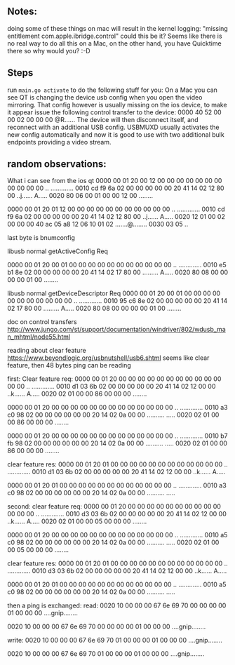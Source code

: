 

## Notes:
 doing some of these things on mac will result in the kernel logging:
 "missing entitlement com.apple.ibridge.control" could this be it?
 Seems like there is no real way to do all this on a Mac, on the other hand, you have
 Quicktime there so why would you? :-D

## Steps

run `main.go activate` to do the following stuff for you:
On a Mac you can see QT is changing the device usb config when you open the video mirroring.
That config however is usually missing on the ios device, to make it appear issue the following control transfer to the device:
0000     40 52 00 00 02 00 00 00                           @R......
The device will then disconnect itself, and reconnect with an additional USB config.
USBMUXD usually activates the new config automatically and now it is good to use with two additional bulk endpoints
providing a video stream.




## random observations:

What i can see from the ios qt
0000   00 01 20 00 12 00 00 00 00 00 00 00 00 00 00 00   .. .............
0010   cd f9 6a 02 00 00 00 00 00 20 41 14 02 12 80 00   ..j...... A.....
0020   80 06 00 01 00 00 12 00                           ........


0000   00 01 20 01 12 00 00 00 00 00 00 00 00 00 00 00   .. .............
0010   cd f9 6a 02 00 00 00 00 00 20 41 14 02 12 80 00   ..j...... A.....
0020   12 01 00 02 00 00 00 40 ac 05 a8 12 06 10 01 02   .......@........
0030   03 05                                             ..

last byte is bnumconfig


libusb normal getActiveConfig Req

0000   00 01 20 00 01 00 00 00 00 00 00 00 00 00 00 00   .. .............
0010   e5 b1 8e 02 00 00 00 00 00 20 41 14 02 17 80 00   ......... A.....
0020   80 08 00 00 00 00 01 00                           ........

libusb normal getDeviceDescriptor Req
0000   00 01 20 00 01 00 00 00 00 00 00 00 00 00 00 00   .. .............
0010   95 c6 8e 02 00 00 00 00 00 20 41 14 02 17 80 00   ......... A.....
0020   80 08 00 00 00 00 01 00                           ........

doc on control transfers
http://www.jungo.com/st/support/documentation/windriver/802/wdusb_man_mhtml/node55.html

reading about clear feature https://www.beyondlogic.org/usbnutshell/usb6.shtml
seems like clear feature, then 48 bytes ping can be reading

first:
Clear feature req:
0000   00 01 20 00 00 00 00 00 00 00 00 00 00 00 00 00   .. .............
0010   d1 03 6b 02 00 00 00 00 00 20 41 14 02 12 00 00   ..k...... A.....
0020   02 01 00 00 86 00 00 00                           ........

0000   00 01 20 00 00 00 00 00 00 00 00 00 00 00 00 00   .. .............
0010   a3 c0 98 02 00 00 00 00 00 00 20 14 02 0a 00 00   .......... .....
0020   02 01 00 00 86 00 00 00                           ........

0000   00 01 20 00 00 00 00 00 00 00 00 00 00 00 00 00   .. .............
0010   b7 fb 98 02 00 00 00 00 00 00 20 14 02 0a 00 00   .......... .....
0020   02 01 00 00 86 00 00 00                           ........



clear feature res:
0000   00 01 20 01 00 00 00 00 00 00 00 00 00 00 00 00   .. .............
0010   d1 03 6b 02 00 00 00 00 00 20 41 14 02 12 00 00   ..k...... A.....

0000   00 01 20 01 00 00 00 00 00 00 00 00 00 00 00 00   .. .............
0010   a3 c0 98 02 00 00 00 00 00 00 20 14 02 0a 00 00   .......... .....


second:
clear feature req:
0000   00 01 20 00 00 00 00 00 00 00 00 00 00 00 00 00   .. .............
0010   d3 03 6b 02 00 00 00 00 00 20 41 14 02 12 00 00   ..k...... A.....
0020   02 01 00 00 05 00 00 00                           ........

0000   00 01 20 00 00 00 00 00 00 00 00 00 00 00 00 00   .. .............
0010   a5 c0 98 02 00 00 00 00 00 00 20 14 02 0a 00 00   .......... .....
0020   02 01 00 00 05 00 00 00                           ........




clear feature res:
0000   00 01 20 01 00 00 00 00 00 00 00 00 00 00 00 00   .. .............
0010   d3 03 6b 02 00 00 00 00 00 20 41 14 02 12 00 00   ..k...... A.....

0000   00 01 20 01 00 00 00 00 00 00 00 00 00 00 00 00   .. .............
0010   a5 c0 98 02 00 00 00 00 00 00 20 14 02 0a 00 00   .......... .....





then a ping is exchanged:
read:
0020   10 00 00 00 67 6e 69 70 00 00 00 00 01 00 00 00   ....gnip........

0020   10 00 00 00 67 6e 69 70 00 00 00 00 01 00 00 00   ....gnip........

write:
0020   10 00 00 00 67 6e 69 70 01 00 00 00 01 00 00 00   ....gnip........

0020   10 00 00 00 67 6e 69 70 01 00 00 00 01 00 00 00   ....gnip........

